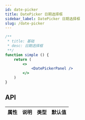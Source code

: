 ```yaml
---
id: date-picker
title: DatePicker 日期选择框
sidebar_label: DatePicker 日期选择框
slug: /date-picker
---
```





```jsx live
/**
 * title: 基础
 * desc: 日期选择框
 **/
function simple () {
    return (
        <>
            <DatePickerPanel />
        </>
    )
}

```

## API 

| 属性       | 说明                     | 类型                   | 默认值
|-----      |------                   |------                 |------------
